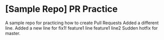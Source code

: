 # [Sample Repo] PR Practice
A sample repo for practicing how to create Pull Requests
Added a different line.
Added a new line for fix1!
feature1 line
feature1 line2
Sudden hotfix for master.

